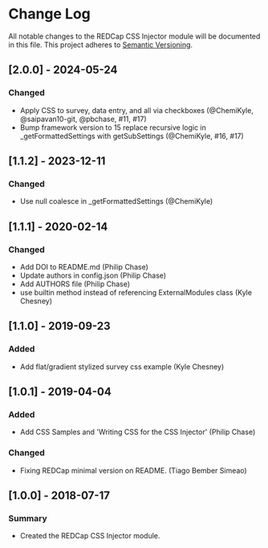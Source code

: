 # Change Log
All notable changes to the REDCap CSS Injector module will be documented in this file.
This project adheres to [Semantic Versioning](http://semver.org/).

## [2.0.0] - 2024-05-24
### Changed
- Apply CSS to survey, data entry, and all via checkboxes (@ChemiKyle, @saipavan10-git, @pbchase, #11, #17)
- Bump framework version to 15 replace recursive logic in _getFormattedSettings with getSubSettings (@ChemiKyle, #16, #17)

## [1.1.2] - 2023-12-11
### Changed
- Use null coalesce in _getFormattedSettings (@ChemiKyle)


## [1.1.1] - 2020-02-14
### Changed
- Add DOI to README.md (Philip Chase)
- Update authors in config.json (Philip Chase)
- Add AUTHORS file (Philip Chase)
- use builtin method instead of referencing ExternalModules class (Kyle Chesney)


## [1.1.0] - 2019-09-23
### Added
- Add flat/gradient stylized survey css example (Kyle Chesney)


## [1.0.1] - 2019-04-04
### Added
- Add CSS Samples and 'Writing CSS for the CSS Injector' (Philip Chase)

### Changed
- Fixing REDCap minimal version on README. (Tiago Bember Simeao)


## [1.0.0] - 2018-07-17
### Summary
 - Created the REDCap CSS Injector module.
